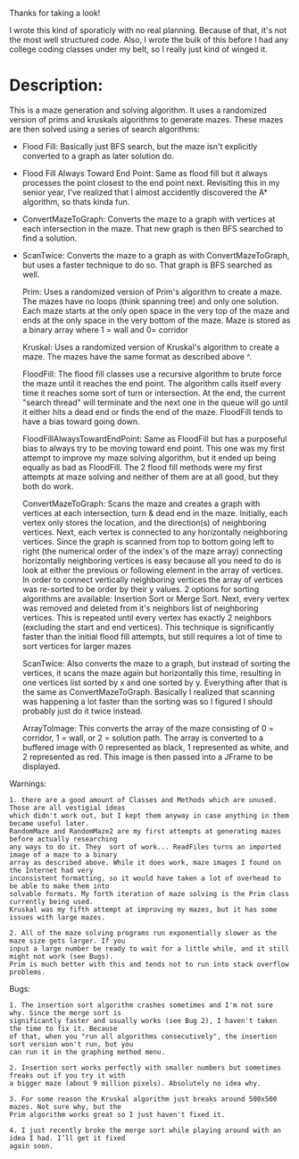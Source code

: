 Thanks for taking a look!

I wrote this kind of sporaticly with no real planning. Because of that, it's not the most well structured code. Also, I wrote
the bulk of this before I had any college coding classes under my belt, so I really just kind of winged it. 

# Description:
This is a maze generation and solving algorithm. It uses a randomized version of prims and kruskals algorithms to generate mazes. These mazes are then solved using a series of search algorithms: 
- Flood Fill: Basically just BFS search, but the maze isn't explicitly converted to a graph as later solution do. 
- Flood Fill Always Toward End Point: Same as flood fill but it always processes the point closest to the end point next. Revisiting this in my senior year, I've realized that I almost accidently discovered the A* algorithm, so thats kinda fun.
- ConvertMazeToGraph: Converts the maze to a graph with vertices at each intersection in the maze. That new graph is then BFS searched to find a solution. 
- ScanTwice: Converts the maze to a graph as with ConvertMazeToGraph, but uses a faster technique to do so. That graph is BFS searched as well.


	Prim: Uses a randomized version of Prim's algorithm to create a maze. The mazes have no loops (think
	spanning tree) and only one solution. Each maze starts at the only open space in the very top of the
	maze and ends at the only space in the very bottom of the maze. Maze is stored as a binary array 
	where 1 = wall and 0= corridor
	
	Kruskal: Uses a randomized version of Kruskal's algorithm to create a maze. The mazes have the same 
	format as described above ^.

	FloodFill: The flood fill classes use a recursive algorithm to brute force the maze until it reaches
	the end point. The algorithm calls itself every time it reaches some sort of turn or intersection. 
	At the end, the current "search thread" will terminate and the next one in the queue will go until 
	it either hits a dead end or finds the end of the maze. FloodFill tends to have a bias toward going 
	down.

	FloodFillAlwaysTowardEndPoint: Same as FloodFill but has a purposeful bias to always try to be 
	moving toward end point. This one was my first attempt to improve my maze solving algorithm, 
	but it ended up being equally as bad as FloodFill. The 2 flood fill methods were my first attempts 
	at maze solving and neither of them are at all good, but they both do work.

	ConvertMazeToGraph: Scans the maze and creates a graph with vertices at each intersection, turn & 
	dead end in the maze. Initially, each vertex only stores the location, and the direction(s) of 
	neighboring vertices. Next, each vertex is connected to any horizontally neighboring vertices. Since
	the graph is scanned from top to bottom going left to right (the numerical order of the index's of 
	the maze array) connecting horizontally neighboring vertices is easy because all you need to do is 
	look at either the previous or following element in the array of vertices. In order to connect 
	vertically neighboring vertices the array of vertices was re-sorted to be order by their y values. 
	2 options for sorting algorithms are available: Insertion Sort or Merge Sort. Next, every vertex was 
	removed and deleted from it's neighbors list of neighboring vertices. This is repeated until every 
	vertex has exactly 2 neighbors (excluding the start and end vertices). This technique is 
	significantly faster than the initial flood fill attempts, but still requires a lot of time to sort 
	vertices for larger mazes

	ScanTwice: Also converts the maze to a graph, but instead of sorting the vertices, it scans the 
	maze again but horizontally this time, resulting in one vertices list sorted by x and one sorted 
	by y. Everything after that is the same as ConvertMazeToGraph. Basically I realized that 
	scanning was happening a lot faster than the sorting was so I figured I should probably just do it 
	twice instead.

	ArrayToImage: This converts the array of the maze consisting of 0 = corridor, 1 = wall, or 
	2 = solution path. The array is converted to a buffered image with 0 represented as black, 1 
	represented as white, and 2 represented as red. This image is then passed into a JFrame to be 
	displayed.

Warnings: 

	1. there are a good amount of Classes and Methods which are unused. Those are all vestigial ideas 
	which didn't work out, but I kept them anyway in case anything in them became useful later. 
	RandomMaze and RandomMaze2 are my first attempts at generating mazes before actually researching 
	any ways to do it. They  sort of work... ReadFiles turns an imported image of a maze to a binary
	array as described above. While it does work, maze images I found on the Internet had very 
	inconsistent formatting, so it would have taken a lot of overhead to be able to make them into 
	solvable formats. My forth iteration of maze solving is the Prim class currently being used. 
	Kruskal was my fifth attempt at improving my mazes, but it has some issues with large mazes.
		
	2. All of the maze solving programs run exponentially slower as the maze size gets larger. If you 
	input a large number be ready to wait for a little while, and it still might not work (see Bugs). 
	Prim is much better with this and tends not to run into stack overflow problems. 
 
Bugs: 

	1. The insertion sort algorithm crashes sometimes and I'm not sure why. Since the merge sort is 
	significantly faster and usually works (see Bug 2), I haven't taken the time to fix it. Because 
	of that, when you "run all algorithms consecutively", the insertion sort version won't run, but you 
	can run it in the graphing method menu.

	2. Insertion sort works perfectly with smaller numbers but sometimes freaks out if you try it with
	a bigger maze (about 9 million pixels). Absolutely no idea why.

	3. For some reason the Kruskal algorithm just breaks around 500x500 mazes. Not sure why, but the 
	Prim algorithm works great so I just haven't fixed it.

	4. I just recently broke the merge sort while playing around with an idea I had. I’ll get it fixed 
	again soon.
